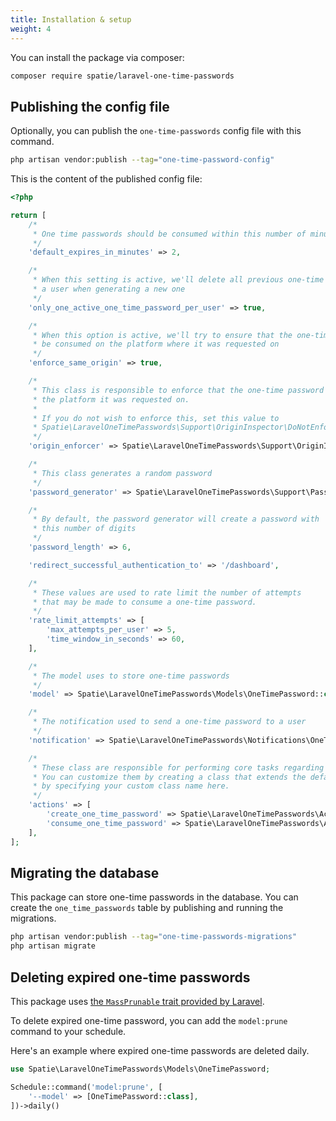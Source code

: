 ```yaml
---
title: Installation & setup
weight: 4
---
```


You can install the package via composer:

```bash
composer require spatie/laravel-one-time-passwords
```

## Publishing the config file

Optionally, you can publish the `one-time-passwords` config file with this command.

```bash
php artisan vendor:publish --tag="one-time-password-config"
```

This is the content of the published config file:

```php
<?php

return [
    /*
     * One time passwords should be consumed within this number of minutes
     */
    'default_expires_in_minutes' => 2,

    /*
     * When this setting is active, we'll delete all previous one-time passwords for
     * a user when generating a new one
     */
    'only_one_active_one_time_password_per_user' => true,

    /*
     * When this option is active, we'll try to ensure that the one-time password can only
     * be consumed on the platform where it was requested on
     */
    'enforce_same_origin' => true,

    /*
     * This class is responsible to enforce that the one-time password can only be consumed on
     * the platform it was requested on.
     *
     * If you do not wish to enforce this, set this value to
     * Spatie\LaravelOneTimePasswords\Support\OriginInspector\DoNotEnforceOrigin
     */
    'origin_enforcer' => Spatie\LaravelOneTimePasswords\Support\OriginInspector\DefaultOriginEnforcer::class,

    /*
     * This class generates a random password
     */
    'password_generator' => Spatie\LaravelOneTimePasswords\Support\PasswordGenerators\NumericOneTimePasswordGenerator::class,

    /*
     * By default, the password generator will create a password with
     * this number of digits
     */
    'password_length' => 6,

    'redirect_successful_authentication_to' => '/dashboard',

    /*
     * These values are used to rate limit the number of attempts
     * that may be made to consume a one-time password.
     */
    'rate_limit_attempts' => [
        'max_attempts_per_user' => 5,
        'time_window_in_seconds' => 60,
    ],

    /*
     * The model uses to store one-time passwords
     */
    'model' => Spatie\LaravelOneTimePasswords\Models\OneTimePassword::class,

    /*
     * The notification used to send a one-time password to a user
     */
    'notification' => Spatie\LaravelOneTimePasswords\Notifications\OneTimePasswordNotification::class,

    /*
     * These class are responsible for performing core tasks regarding one-time passwords.
     * You can customize them by creating a class that extends the default, and
     * by specifying your custom class name here.
     */
    'actions' => [
        'create_one_time_password' => Spatie\LaravelOneTimePasswords\Actions\CreateOneTimePasswordAction::class,
        'consume_one_time_password' => Spatie\LaravelOneTimePasswords\Actions\ConsumeOneTimePasswordAction::class,
    ],
];

```

## Migrating the database

This package can store one-time passwords in the database. You can create the `one_time_passwords` table by publishing and running the migrations.

```bash
php artisan vendor:publish --tag="one-time-passwords-migrations"
php artisan migrate
```

## Deleting expired one-time passwords

This package uses [the `MassPrunable` trait provided by Laravel](https://laravel.com/docs/12.x/eloquent#pruning-models).

To delete expired one-time password, you can add the `model:prune` command to your schedule.

Here's an example where expired one-time passwords are deleted daily.

```php
use Spatie\LaravelOneTimePasswords\Models\OneTimePassword;

Schedule::command('model:prune', [
    '--model' => [OneTimePassword::class],
])->daily()
```
